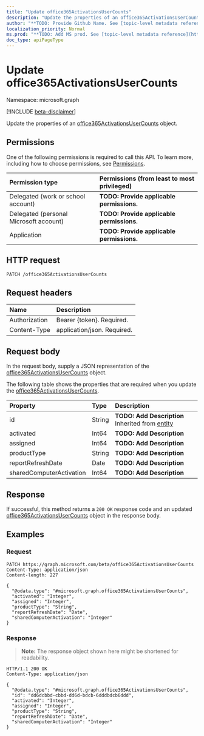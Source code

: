 ```yaml
---
title: "Update office365ActivationsUserCounts"
description: "Update the properties of an office365ActivationsUserCounts object."
author: "**TODO: Provide Github Name. See [topic-level metadata reference](https://msgo.azurewebsites.net/add/document/guidelines/metadata.html#topic-level-metadata)**"
localization_priority: Normal
ms.prod: "**TODO: Add MS prod. See [topic-level metadata reference](https://msgo.azurewebsites.net/add/document/guidelines/metadata.html#topic-level-metadata)**"
doc_type: apiPageType
---
```


# Update office365ActivationsUserCounts
Namespace: microsoft.graph

[!INCLUDE [beta-disclaimer](../../includes/beta-disclaimer.md)]

Update the properties of an [office365ActivationsUserCounts](../resources/office365activationsusercounts.md) object.

## Permissions
One of the following permissions is required to call this API. To learn more, including how to choose permissions, see [Permissions](/graph/permissions-reference).

|Permission type|Permissions (from least to most privileged)|
|:---|:---|
|Delegated (work or school account)|**TODO: Provide applicable permissions.**|
|Delegated (personal Microsoft account)|**TODO: Provide applicable permissions.**|
|Application|**TODO: Provide applicable permissions.**|

## HTTP request

<!-- {
  "blockType": "ignored"
}
-->
``` http
PATCH /office365ActivationsUserCounts
```

## Request headers
|Name|Description|
|:---|:---|
|Authorization|Bearer {token}. Required.|
|Content-Type|application/json. Required.|

## Request body
In the request body, supply a JSON representation of the [office365ActivationsUserCounts](../resources/office365activationsusercounts.md) object.

The following table shows the properties that are required when you update the [office365ActivationsUserCounts](../resources/office365activationsusercounts.md).

|Property|Type|Description|
|:---|:---|:---|
|id|String|**TODO: Add Description** Inherited from [entity](../resources/entity.md)|
|activated|Int64|**TODO: Add Description**|
|assigned|Int64|**TODO: Add Description**|
|productType|String|**TODO: Add Description**|
|reportRefreshDate|Date|**TODO: Add Description**|
|sharedComputerActivation|Int64|**TODO: Add Description**|



## Response

If successful, this method returns a `200 OK` response code and an updated [office365ActivationsUserCounts](../resources/office365activationsusercounts.md) object in the response body.

## Examples

### Request
<!-- {
  "blockType": "request",
  "name": "update_office365activationsusercounts"
}
-->
``` http
PATCH https://graph.microsoft.com/beta/office365ActivationsUserCounts
Content-Type: application/json
Content-length: 227

{
  "@odata.type": "#microsoft.graph.office365ActivationsUserCounts",
  "activated": "Integer",
  "assigned": "Integer",
  "productType": "String",
  "reportRefreshDate": "Date",
  "sharedComputerActivation": "Integer"
}
```


### Response
>**Note:** The response object shown here might be shortened for readability.
<!-- {
  "blockType": "response",
  "truncated": true
}
-->
``` http
HTTP/1.1 200 OK
Content-Type: application/json

{
  "@odata.type": "#microsoft.graph.office365ActivationsUserCounts",
  "id": "dd6dcbbd-cbbd-dd6d-bdcb-6dddbdcb6ddd",
  "activated": "Integer",
  "assigned": "Integer",
  "productType": "String",
  "reportRefreshDate": "Date",
  "sharedComputerActivation": "Integer"
}
```

